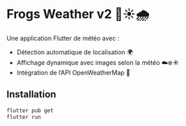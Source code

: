 # Frogs Weather v2 🐸☀️🌧️

Une application Flutter de météo avec :

- Détection automatique de localisation 🌍
- Affichage dynamique avec images selon la météo ☁️❄️☀️
- Intégration de l’API OpenWeatherMap 🔌

## Installation

```bash
flutter pub get
flutter run

